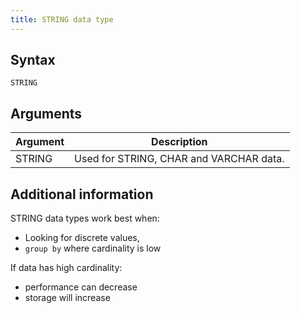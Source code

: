```yaml
---
title: STRING data type
---
```


## Syntax

```
STRING
```

## Arguments

| Argument | Description |
|---|---|
| STRING | Used for STRING, CHAR and VARCHAR data. |

## Additional information

STRING data types work best when:
* Looking for discrete values,
* `group by` where cardinality is low

If data has high cardinality:
* performance can decrease
* storage will increase
